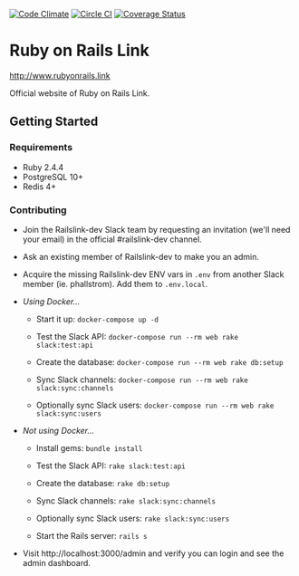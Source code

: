 [![Code Climate](https://codeclimate.com/github/railslink/railslink/badges/gpa.svg)](https://codeclimate.com/github/railslink/railslink)
[![Circle CI](https://circleci.com/gh/railslink/railslink.svg?style=shield)](https://circleci.com/gh/railslink/railslink)
[![Coverage Status](https://coveralls.io/repos/railslink/railslink/badge.svg?branch=coverage&service=github)](https://coveralls.io/github/railslink/railslink?branch=coverage)

# Ruby on Rails Link

http://www.rubyonrails.link

Official website of Ruby on Rails Link.

## Getting Started

### Requirements

- Ruby 2.4.4
- PostgreSQL 10+
- Redis 4+

### Contributing

  - Join the Railslink-dev Slack team by requesting an invitation (we'll need
    your email) in the official #railslink-dev channel.

  - Ask an existing member of Railslink-dev to make you an admin.

  - Acquire the missing Railslink-dev ENV vars in `.env` from another Slack
    member (ie. phallstrom).  Add them to `.env.local`.

  - *Using Docker...*

    - Start it up: `docker-compose up -d`

    - Test the Slack API: `docker-compose run --rm web rake slack:test:api`

    - Create the database: `docker-compose run --rm web rake db:setup`

    - Sync Slack channels: `docker-compose run --rm web rake slack:sync:channels`

    - Optionally sync Slack users: `docker-compose run --rm web rake slack:sync:users`

  - *Not using Docker...*
  
    - Install gems: `bundle install`

    - Test the Slack API: `rake slack:test:api`

    - Create the database: `rake db:setup`

    - Sync Slack channels: `rake slack:sync:channels`

    - Optionally sync Slack users: `rake slack:sync:users`

    - Start the Rails server: `rails s`

  - Visit http://localhost:3000/admin and verify you can login and see the
    admin dashboard.
